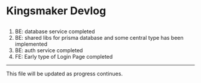 # Kingsmaker Devlog

##
1. BE: database service completed
2. BE: shared libs for prisma database and some central type has been implemented
3. BE: auth service completed
4. FE: Early type of Login Page completed

---
This file will be updated as progress continues. 